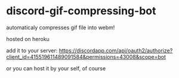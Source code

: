 # discord-gif-compressing-bot
automaticaly compresses gif file into webm!

hosted on heroku

add it to your server: https://discordapp.com/api/oauth2/authorize?client_id=415519611489091584&permissions=43008&scope=bot

or you can host it by your self, of course
